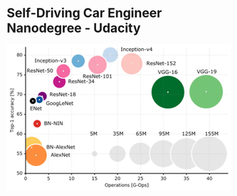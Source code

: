 # Self-Driving Car Engineer Nanodegree - Udacity 

<p align="center">
  <img src="acc_vs_net_vs_ops.svg" alt="CNN Architectures"/>
</p>
